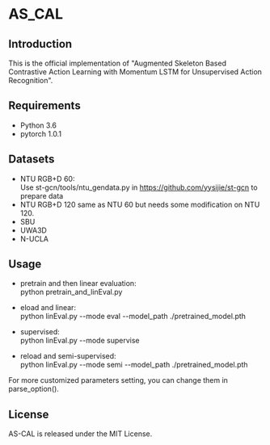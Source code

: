 # AS_CAL

## Introduction
This is the official implementation of "Augmented Skeleton Based Contrastive Action Learning with Momentum LSTM for Unsupervised Action Recognition". 
## Requirements
- Python 3.6
- pytorch 1.0.1
## Datasets
- NTU RGB+D 60:  
Use st-gcn/tools/ntu_gendata.py in https://github.com/yysijie/st-gcn to prepare data
- NTU RGB+D 120
same as NTU 60 but needs some modification on NTU 120.
- SBU
- UWA3D
- N-UCLA


## Usage
- pretrain and then linear evaluation:  
  python  pretrain_and_linEval.py

- eload and linear:  
python linEval.py --mode eval --model_path ./pretrained_model.pth

- supervised:  
python linEval.py --mode supervise

- reload and semi-supervised:  
python linEval.py --mode semi --model_path ./pretrained_model.pth

For more customized parameters setting, you can change them in parse_option(). 
## License
AS-CAL is released under the MIT License.
